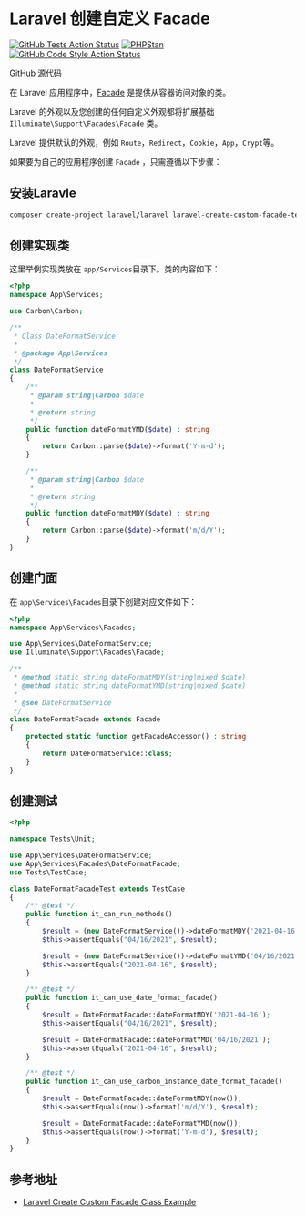 # Laravel 创建自定义 Facade

[![GitHub Tests Action Status](https://github.com/curder/laravel-create-custom-facade-test-demo/actions/workflows/run-test.yml/badge.svg)](https://github.com/curder/laravel-create-custom-facade-test-demo/actions?query=run-test%3Amaster)
[![PHPStan](https://github.com/curder/laravel-create-custom-facade-test-demo/actions/workflows/phpstan.yml/badge.svg?branch=master)](https://github.com/curder/laravel-create-custom-facade-test-demo/actions/workflows/phpstan.yml)
[![GitHub Code Style Action Status](https://github.com/curder/laravel-create-custom-facade-test-demo/actions/workflows/php-cs-fixer.yml/badge.svg)](https://github.com/curder/laravel-create-custom-facade-test-demo/actions?query=workflow%3A"Check+%26+fix+styling"+branch%3Amaster)



[GitHub 源代码](https://github.com/curder/laravel-create-custom-facade-test-demo)



在 Laravel 应用程序中，[Facade](https://laravel.com/docs/8.x/facades) 是提供从容器访问对象的类。

Laravel 的外观以及您创建的任何自定义外观都将扩展基础 `Illuminate\Support\Facades\Facade` 类。



Laravel 提供默认的外观，例如 `Route`，`Redirect`，`Cookie`，`App`，`Crypt`等。

如果要为自己的应用程序创建 `Facade` ，只需遵循以下步骤：

## 安装Laravle

```bash
composer create-project laravel/laravel laravel-create-custom-facade-test-demo -vvv
```



## 创建实现类

这里举例实现类放在 `app/Services`目录下。类的内容如下：

```php
<?php
namespace App\Services;

use Carbon\Carbon;

/**
 * Class DateFormatService
 *
 * @package App\Services
 */
class DateFormatService
{
    /**
     * @param string|Carbon $date
     *
     * @return string
     */
    public function dateFormatYMD($date) : string
    {
        return Carbon::parse($date)->format('Y-m-d');
    }

    /**
     * @param string|Carbon $date
     *
     * @return string
     */
    public function dateFormatMDY($date) : string
    {
        return Carbon::parse($date)->format('m/d/Y');
    }
}
```



## 创建门面

在 `app\Services\Facades`目录下创建对应文件如下：

```php
<?php
namespace App\Services\Facades;

use App\Services\DateFormatService;
use Illuminate\Support\Facades\Facade;

/**
 * @method static string dateFormatMDY(string|mixed $date)
 * @method static string dateFormatYMD(string|mixed $date)
 *
 * @see DateFormatService
 */
class DateFormatFacade extends Facade
{
    protected static function getFacadeAccessor() : string
    {
        return DateFormatService::class;
    }
}
```



## 创建测试

```php
<?php

namespace Tests\Unit;

use App\Services\DateFormatService;
use App\Services\Facades\DateFormatFacade;
use Tests\TestCase;

class DateFormatFacadeTest extends TestCase
{
    /** @test */
    public function it_can_run_methods()
    {
        $result = (new DateFormatService())->dateFormatMDY('2021-04-16');
        $this->assertEquals("04/16/2021", $result);

        $result = (new DateFormatService())->dateFormatYMD('04/16/2021');
        $this->assertEquals("2021-04-16", $result);
    }

    /** @test */
    public function it_can_use_date_format_facade()
    {
        $result = DateFormatFacade::dateFormatMDY('2021-04-16');
        $this->assertEquals("04/16/2021", $result);

        $result = DateFormatFacade::dateFormatYMD('04/16/2021');
        $this->assertEquals("2021-04-16", $result);
    }

    /** @test */
    public function it_can_use_carbon_instance_date_format_facade()
    {
        $result = DateFormatFacade::dateFormatMDY(now());
        $this->assertEquals(now()->format('m/d/Y'), $result);

        $result = DateFormatFacade::dateFormatYMD(now());
        $this->assertEquals(now()->format('Y-m-d'), $result);
    }
}
```



## 参考地址

- [Laravel Create Custom Facade Class Example](https://www.itsolutionstuff.com/post/laravel-create-custom-facade-exampleexample.html)
